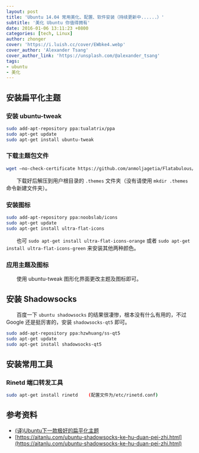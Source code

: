 ```yaml
---
layout: post
title: 'Ubuntu 14.04 常用美化、配置、软件安装（持续更新中......）'
subtitle: '美化 Ubuntu 你值得拥有'
date: 2016-01-06 13:11:23 +0800
categories: [tech, Linux]
author: zhonger
cover: 'https://i.luish.cc/cover/EWbke4.webp'
cover_author: 'Alexander Tsang'
cover_author_link: 'https://unsplash.com/@alexander_tsang'
tags: 
- ubuntu 
- 美化
---
```


## 安装扁平化主题

### 安装 ubuntu-tweak

```bash
sudo add-apt-repository ppa:tualatrix/ppa
sudo apt-get update
sudo apt-get install ubuntu-tweak
```

### 下载主题包文件

```bash
wget –no-check-certificate https://github.com/anmoljagetia/Flatabulous/archive/master.zip
```

&emsp;&emsp;下载好后解压到用户根目录的 `.themes` 文件夹（没有请使用 `mkdir .themes` 命令新建文件夹）。

### 安装图标

```bash
sudo add-apt-repository ppa:noobslab/icons
sudo apt-get update
sudo apt-get install ultra-flat-icons
```

&emsp;&emsp;也可 `sudo apt-get install ultra-flat-icons-orange` 或者 `sudo apt-get install ultra-flat-icons-green` 来安装其他两种颜色。

### 应用主题及图标

&emsp;&emsp;使用 ubuntu-tweak 图形化界面更改主题及图标即可。

## 安装 Shadowsocks

&emsp;&emsp;百度一下 `ubuntu shadowsocks` 的结果很凄惨，根本没有什么有用的，不过 Google 还是挺厉害的，安装 `shadowsocks-qt5` 即可。

```bash
sudo add-apt-repository ppa:hzwhuang/ss-qt5
sudo apt-get update
sudo apt-get install shadowsocks-qt5
```

## 安装常用工具

### Rinetd 端口转发工具

```bash
sudo apt-get install rinetd    (配置文件为/etc/rinetd.conf)
```

## 参考资料

- [(译)Ubuntu下一款极好的扁平化主题](https://www.jianshu.com/p/5b80711f304f)
- [https://aitanlu.com/ubuntu-shadowsocks-ke-hu-duan-pei-zhi.html](https://aitanlu.com/ubuntu-shadowsocks-ke-hu-duan-pei-zhi.html)
